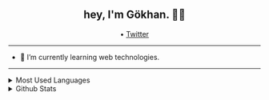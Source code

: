 <h2 align="center">hey, I'm Gökhan. 👋🏽 </h2>

<p align="center">
  • <a href="https://twitter.com/ozturrkgokhan">Twitter</a>
</p>

---

- 🌱 I’m currently learning web technologies.

---

<details>
<summary>Most Used Languages</summary>
<img src="https://github-readme-stats.vercel.app/api/top-langs/?username=gokhannozturk&layout=compact" />
</details>

<details>
<summary>Github Stats</summary>
<img src="https://github-readme-stats.vercel.app/api?username=gokhannozturk&theme=dracula" >
</details>
